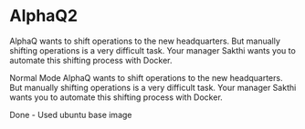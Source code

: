 # AlphaQ2
AlphaQ wants to shift operations to the new headquarters. But manually shifting operations is a very difficult task. Your manager Sakthi wants you to automate this shifting process with Docker.

Normal Mode
AlphaQ wants to shift operations to the new headquarters. But manually shifting operations is a very difficult task. Your manager Sakthi wants you to automate this shifting process with Docker.

Done - Used ubuntu base image
